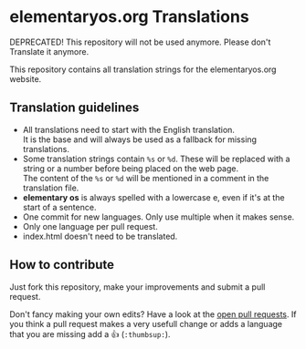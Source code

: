elementaryos.org Translations
=============================

DEPRECATED! This repository will not be used anymore. Please don't Translate it anymore.

This repository contains all translation strings for the elementaryos.org website.


## Translation guidelines

* All translations need to start with the English translation.  
  It is the base and will always be used as a fallback for missing translations.
* Some translation strings contain ```%s``` or ```%d```. These will be replaced with a string or a number before being placed on the web page.  
  The content of the ```%s``` or ```%d``` will be mentioned in a comment in the translation file.
* **elementary os** is always spelled with a lowercase e, even if it's at the start of a sentence.
* One commit for new languages. Only use multiple when it makes sense.
* Only one language per pull request.
* index.html doesn't need to be translated.


## How to contribute

Just fork this repository, make your improvements and submit a pull request.

Don't fancy making your own edits? Have a look at the [open pull requests](https://github.com/elementary/org-translations/pulls?state=open). If you think a pull request makes a very usefull change or adds a language that you are missing add a  :thumbsup: (```:thumbsup:```).
